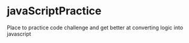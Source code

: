 # javaScriptPractice
Place to practice code challenge and get better at converting logic into javascript